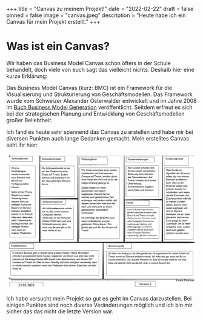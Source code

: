 +++
title = "Canvas zu meinem Projekt!"
date = "2022-02-22"
draft = false
pinned = false
image = "canvas.jpeg"
description = "Heute habe ich ein Canvas für mein Projekt erstellt."
+++
# Was ist ein Canvas?

Wir haben das Business Model Canvas schon öfters in der Schule behandelt, doch viele von euch sagt das vielleicht nichts. Deshalb hier eine kurze Erklärung:

Das Business Model Canvas (kurz: BMC) ist ein Framework für die Visualisierung und Strukturierung von Geschäftsmodellen. Das Framework wurde vom Schweizer Alexander Osterwalder entwickelt und im Jahre 2008 im [Buch Business Model Generation](https://digitaleneuordnung.de/out/Business-Model-Generation) veröffentlicht. Seitdem erfreut es sich bei der strategischen Planung und Entwicklung von Geschäftsmodellen großer Beliebtheit.

Ich fand es heute sehr spannend das Canvas zu erstellen und habe mir bei diversen Punkten auch lange Gedanken gemacht. Mein erstelltes Canvas seht ihr hier: 

![](snip-snip.png)

Ich habe versucht mein Projekt so gut es geht im Canvas darzustellen. Bei einigen Punkten sind noch diverse Veränderungen möglich und ich bin mir sicher das das nicht die letzte Version war.